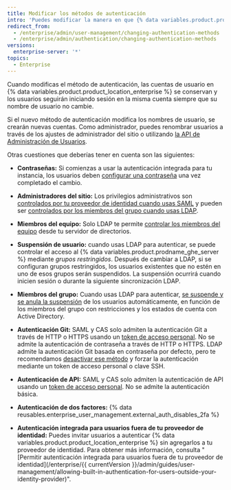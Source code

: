```yaml
---
title: Modificar los métodos de autenticación
intro: 'Puedes modificar la manera en que {% data variables.product.prodname_ghe_server %} se autentica con tus cuentas existentes en cualquier momento.'
redirect_from:
  - /enterprise/admin/user-management/changing-authentication-methods
  - /enterprise/admin/authentication/changing-authentication-methods
versions:
  enterprise-server: '*'
topics:
  - Enterprise
---
```


Cuando modificas el método de autenticación, las cuentas de usuario en {% data variables.product.product_location_enterprise %} se conservan y los usuarios seguirán iniciando sesión en la misma cuenta siempre que su nombre de usuario no cambie.

Si el nuevo método de autenticación modifica los nombres de usuario, se crearán nuevas cuentas. Como administrador, puedes renombrar usuarios a través de los ajustes de administrador del sitio o utilizando [la API de Administración de Usuarios](/enterprise/{{currentVersion}}/v3/enterprise-admin/users/#rename-an-existing-user).

Otras cuestiones que deberías tener en cuenta son las siguientes:

* **Contraseñas:** Si comienzas a usar la autenticación integrada para tu instancia, los usuarios deben [configurar una contraseña](/enterprise/user/articles/how-can-i-reset-my-password/) una vez completado el cambio.

* **Administradores del sitio:** Los privilegios administrativos son [controlados por tu proveedor de identidad cuando usas SAML](/enterprise/admin/guides/user-management/using-saml/#saml-attributes) y pueden ser [controlados por los miembros del grupo cuando usas LDAP](/enterprise/admin/authentication/using-ldap#configuring-ldap-with-your-github-enterprise-server-instance).

* **Miembros del equipo:** Solo LDAP te permite [controlar los miembros del equipo](/enterprise/admin/authentication/using-ldap#configuring-ldap-with-your-github-enterprise-server-instance) desde tu servidor de directorios.

* **Suspensión de usuario:** cuando usas LDAP para autenticar, se puede controlar el acceso al {% data variables.product.prodname_ghe_server %} mediante _grupos restringidos_. Después de cambiar a LDAP, si se configuran grupos restringidos, los usuarios existentes que no estén en uno de esos grupos serán suspendidos. La suspensión ocurrirá cuando inicien sesión o durante la siguiente sincronización LDAP.

* **Miembros del grupo:** Cuando usas LDAP para autenticar, [se suspende y se anula la suspensión](/enterprise/admin/guides/user-management/suspending-and-unsuspending-users) de los usuarios automáticamente, en función de los miembros del grupo con restricciones y los estados de cuenta con Active Directory.

* **Autenticación Git:** SAML y CAS solo admiten la autenticación Git a través de HTTP o HTTPS usando un [token de acceso personal](/articles/creating-an-access-token-for-command-line-use). No se admite la autenticación de contraseña a través de HTTP o HTTPS. LDAP admite la autenticación Git basada en contraseña por defecto, pero te recomendamos [desactivar ese método](/enterprise/admin/authentication/using-ldap#disabling-password-authentication-for-git-operations) y forzar la autenticación mediante un token de acceso personal o clave SSH.

* **Autenticación de API:** SAML y CAS solo admiten la autenticación de API usando un [token de acceso personal](/articles/creating-an-access-token-for-command-line-use). No se admite la autenticación básica.

* **Autenticación de dos factores:** {% data reusables.enterprise_user_management.external_auth_disables_2fa %}

* **Autenticación integrada para usuarios fuera de tu proveedor de identidad:** Puedes invitar usuarios a autenticar {% data variables.product.product_location_enterprise %} sin agregarlos a tu proveedor de identidad. Para obtener más información, consulta "[Permitir autenticación integrada para usuarios fuera de tu proveedor de identidad](/enterprise/{{ currentVersion }}/admin/guides/user-management/allowing-built-in-authentication-for-users-outside-your-identity-provider)".
